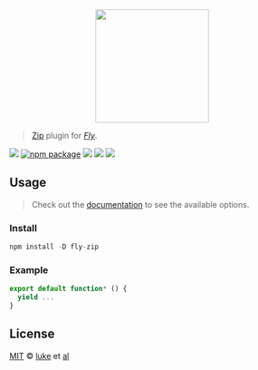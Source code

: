 <div align="center">
  <a href="http://github.com/flyjs/fly">
    <img width=200px  src="https://cloud.githubusercontent.com/assets/8317250/8733685/0be81080-2c40-11e5-98d2-c634f076ccd7.png">
  </a>
</div>

> [Zip](https://github.com/lukeed/fly-zip) plugin for _[Fly][fly]_.

[![][fly-badge]][fly]
[![npm package][npm-ver-link]][releases]
[![][dl-badge]][npm-pkg-link]
[![][travis-badge]][travis-link]
[![][mit-badge]][mit]

## Usage
> Check out the [documentation](PLUGIN_DOCUMENTATION) to see the available options.

### Install

```a
npm install -D fly-zip
```

### Example

```js
export default function* () {
  yield ...
}
```

## License

[MIT][mit] © [luke][author] et [al][contributors]


[mit]:          http://opensource.org/licenses/MIT
[author]:       https://lukeed.com
[contributors]: https://github.com/lukeed/fly-zip/graphs/contributors
[releases]:     https://github.com/lukeed/fly-zip/releases
[fly]:          https://www.github.com/flyjs/fly
[fly-badge]:    https://img.shields.io/badge/fly-JS-05B3E1.svg?style=flat-square
[mit-badge]:    https://img.shields.io/badge/license-MIT-444444.svg?style=flat-square
[npm-pkg-link]: https://www.npmjs.org/package/fly-zip
[npm-ver-link]: https://img.shields.io/npm/v/fly-zip.svg?style=flat-square
[dl-badge]:     http://img.shields.io/npm/dm/fly-zip.svg?style=flat-square
[travis-link]:  https://travis-ci.org/lukeed/fly-zip
[travis-badge]: http://img.shields.io/travis/lukeed/fly-zip.svg?style=flat-square
